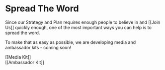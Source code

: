 # Spread The Word 

Since our Strategy and Plan requires enough people to believe in and [[Join Us]] quickly enough, one of the most important ways you can help is to spread the word. 

To make that as easy as possible, we are developing media and ambassador kits - coming soon! 

[[Media Kit]]  
[[Ambassador Kit]]  